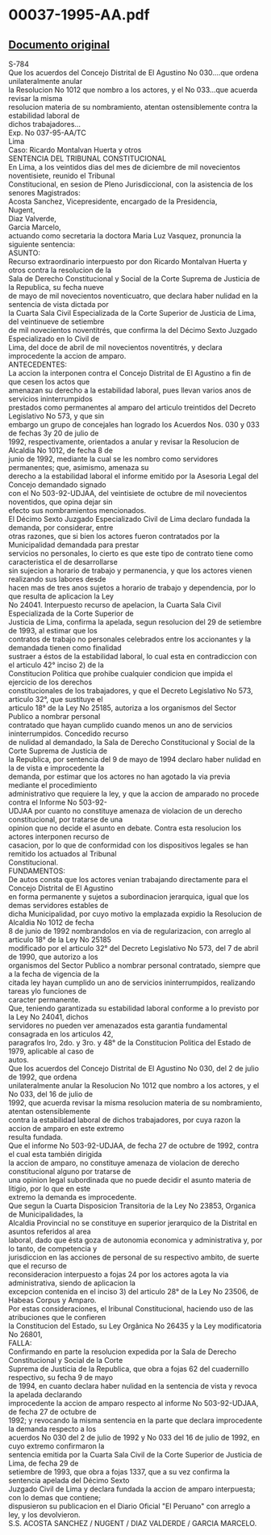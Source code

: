 
00037-1995-AA.pdf
=================
  
[Documento original](https://tc.gob.pe/jurisprudencia/1998/00037-1995-AA.pdf)  
---  
S-784  
Que los acuerdos del Concejo Distrital de El Agustino No 030....que ordena unilateralmente anular  
la Resolucion No 1012 que nombro a los actores, y el No 033...que acuerda revisar la misma  
resolucion materia de su nombramiento, atentan ostensiblemente contra la estabilidad laboral de  
dichos trabajadores...  
Exp. No 037-95-AA/TC  
Lima  
Caso: Ricardo Montalvan Huerta y otros  
SENTENCIA DEL TRIBUNAL CONSTITUCIONAL  
En Lima, a los veintidos dias del mes de diciembre de mil novecientos noventisiete, reunido el Tribunal  
Constitucional, en sesion de Pleno Jurisdiccional, con la asistencia de los senores Magistrados:  
Acosta Sanchez, Vicepresidente, encargado de la Presidencia,  
Nugent,  
Diaz Valverde,  
Garcia Marcelo,  
actuando como secretaria la doctora Maria Luz Vasquez, pronuncia la siguiente sentencia:  
ASUNTO:  
Recurso extraordinario interpuesto por don Ricardo Montalvan Huerta y otros contra la resolucion de la  
Sala de Derecho Constitucional y Social de la Corte Suprema de Justicia de la Republica, su fecha nueve  
de mayo de mil novecientos noventicuatro, que declara haber nulidad en la sentencia de vista dictada por  
la Cuarta Sala Civil Especializada de la Corte Superior de Justicia de Lima, del veintinueve de setiembre  
de mil novecientos noventitrés, que confirma la del Décimo Sexto Juzgado Especializado en lo Civil de  
Lima, del doce de abril de mil novecientos noventitrés, y declara improcedente la accion de amparo.  
ANTECEDENTES:  
La accion la interponen contra el Concejo Distrital de El Agustino a fin de que cesen los actos que  
amenazan su derecho a la estabilidad laboral, pues llevan varios anos de servicios ininterrumpidos  
prestados como permanentes al amparo del articulo treintidos del Decreto Legislativo No 573, y que sin  
embargo un grupo de concejales han logrado los Acuerdos Nos. 030 y 033 de fechas 3y 20 de julio de  
1992, respectivamente, orientados a anular y revisar la Resolucion de Alcaldia No 1012, de fecha 8 de  
junio de 1992, mediante la cual se les nombro como servidores permanentes; que, asimismo, amenaza su  
derecho a la estabilidad laboral el informe emitido por la Asesoria Legal del Concejo demandado signado  
con el No 503-92-UDJAA, del veintisiete de octubre de mil novecientos noventidos, que opina dejar sin  
efecto sus nombramientos mencionados.  
El Décimo Sexto Juzgado Especializado Civil de Lima declaro fundada la demanda, por considerar, entre  
otras razones, que si bien los actores fueron contratados por la Municipalidad demandada para prestar  
servicios no personales, lo cierto es que este tipo de contrato tiene como caracteristica el de desarrollarse  
sin sujecion a horario de trabajo y permanencia, y que los actores vienen realizando sus labores desde  
hacen mas de tres anos sujetos a horario de trabajo y dependencia, por lo que resulta de aplicacion la Ley  
No 24041. Interpuesto recurso de apelacion, la Cuarta Sala Civil Especializada de la Corte Superior de  
Justicia de Lima, confirma la apelada, segun resolucion del 29 de setiembre de 1993, al estimar que los  
contratos de trabajo no personales celebrados entre los accionantes y la demandada tienen como finalidad  
sustraer a éstos de la estabilidad laboral, lo cual esta en contradiccion con el articulo 42° inciso 2) de la  
Constitucion Politica que prohibe cualquier condicion que impida el ejercicio de los derechos  
constitucionales de los trabajadores, y que el Decreto Legislativo No 573, articulo 32°, que sustituye el  
articulo 18° de la Ley No 25185, autoriza a los organismos del Sector Publico a nombrar personal  
contratado que hayan cumplido cuando menos un ano de servicios ininterrumpidos. Concedido recurso  
de nulidad al demandado, la Sala de Derecho Constitucional y Social de la Corte Suprema de Justicia de  
la Republica, por sentencia del 9 de mayo de 1994 declaro haber nulidad en la de vista e improcedente la  
demanda, por estimar que los actores no han agotado la via previa mediante el procedimiento  
administrativo que requiere la ley, y que la accion de amparado no procede contra el Informe No 503-92-  
UDJAA por cuanto no constituye amenaza de violacion de un derecho constitucional, por tratarse de una  
opinion que no decide el asunto en debate. Contra esta resolucion los actores interponen recurso de  
casacion, por lo que de conformidad con los dispositivos legales se han remitido los actuados al Tribunal  
Constitucional.  
FUNDAMENTOS:  
De autos consta que los actores venian trabajando directamente para el Concejo Distrital de El Agustino  
en forma permanente y sujetos a subordinacion jerarquica, igual que los demas servidores estables de  
dicha Municipalidad, por cuyo motivo la emplazada expidio la Resolucion de Alcaldia No 1012 de fecha  
8 de junio de 1992 nombrandolos en via de regularizacion, con arreglo al articulo 18° de la Ley No 25185  
modificado por el articulo 32° del Decreto Legislativo No 573, del 7 de abril de 1990, que autorizo a los  
organismos del Sector Publico a nombrar personal contratado, siempre que a la fecha de vigencia de la  
citada ley hayan cumplido un ano de servicios ininterrumpidos, realizando tareas ylo funciones de  
caracter permanente.  
Que, teniendo garantizada su estabilidad laboral conforme a lo previsto por la Ley No 24041, dichos  
servidores no pueden ver amenazados esta garantia fundamental consagrada en los articulos 42,  
paragrafos Iro, 2do. y 3ro. y 48° de la Constitucion Politica del Estado de 1979, aplicable al caso de  
autos.  
Que los acuerdos del Concejo Distrital de El Agustino No 030, del 2 de julio de 1992, que ordena  
unilateralmente anular la Resolucion No 1012 que nombro a los actores, y el No 033, del 16 de julio de  
1992, que acuerda revisar la misma resolucion materia de su nombramiento, atentan ostensiblemente  
contra la estabilidad laboral de dichos trabajadores, por cuya razon la accion de amparo en este extremo  
resulta fundada.  
Que el informe No 503-92-UDJAA, de fecha 27 de octubre de 1992, contra el cual esta también dirigida  
la accion de amparo, no constituye amenaza de violacion de derecho constitucional alguno por tratarse de  
una opinion legal subordinada que no puede decidir el asunto materia de litigio, por lo que en este  
extremo la demanda es improcedente.  
Que segun la Cuarta Disposicion Transitoria de la Ley No 23853, Organica de Municipalidades, la  
Alcaldia Provincial no se constituye en superior jerarquico de la Distrital en asuntos referidos al area  
laboral, dado que ésta goza de autonomia economica y administrativa y, por lo tanto, de competencia y  
jurisdiccion en las acciones de personal de su respectivo ambito, de suerte que el recurso de  
reconsideracion interpuesto a fojas 24 por los actores agota la via administrativa, siendo de aplicacion la  
excepcion contenida en el inciso 3) del articulo 28° de la Ley No 23506, de Habeas Corpus y Amparo.  
Por estas consideraciones, el Iribunal Constitucional, haciendo uso de las atribuciones que le confieren  
la Constitucion del Estado, su Ley Orgânica No 26435 y la Ley modificatoria No 26801,  
FALLA:  
Confirmando en parte la resolucion expedida por la Sala de Derecho Constitucional y Social de la Corte  
Suprema de Justicia de la Republica, que obra a fojas 62 del cuadernillo respectivo, su fecha 9 de mayo  
de 1994, en cuanto declara haber nulidad en la sentencia de vista y revoca la apelada declarando  
improcedente la accion de amparo respecto al informe No 503-92-UDJAA, de fecha 27 de octubre de  
1992; y revocando la misma sentencia en la parte que declara improcedente la demanda respecto a los  
acuerdos No 030 del 2 de julio de 1992 y No 033 del 16 de julio de 1992, en cuyo extremo confirmaron la  
sentencia emitida por la Cuarta Sala Civil de la Corte Superior de Justicia de Lima, de fecha 29 de  
setiembre de 1993, que obra a fojas 1337, que a su vez confirma la sentencia apelada del Décimo Sexto  
Juzgado Civil de Lima y declara fundada la accion de amparo interpuesta; con lo demas que contiene;  
dispusieron su publicacion en el Diario Oficial "El Peruano" con arreglo a ley, y los devolvieron.  
S.S. ACOSTA SANCHEZ / NUGENT / DIAZ VALDERDE / GARCIA MARCELO.